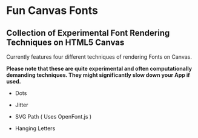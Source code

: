 # Fun Canvas Fonts

## Collection of Experimental Font Rendering Techniques on HTML5 Canvas

Currently features four different techniques of rendering Fonts on Canvas.

**Please note that these are quite experimental and often computationally demanding techniques. They might significantly slow down your App if used.**

 * Dots
 
 * Jitter
 
 * SVG Path ( Uses OpenFont.js )
 
 * Hanging Letters
